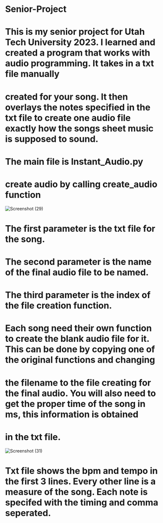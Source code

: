 # Senior-Project
# This is my senior project for Utah Tech University 2023. I learned and created a program that works with audio programming. It takes in a txt file manually
# created for your song. It then overlays the notes specified in the txt file to create one audio file exactly how the songs sheet music is supposed to sound.
# The main file is Instant_Audio.py


# create audio by calling create_audio function

![Screenshot (29)](https://user-images.githubusercontent.com/97719090/236114671-eec0f49e-8d49-4958-80a7-1728d15c6de3.png)

# The first parameter is the txt file for the song.
# The second parameter is the name of the final audio file to be named.
# The third parameter is the index of the file creation function.

# Each song need their own function to create the blank audio file for it. This can be done by copying one of the original functions and changing
# the filename to the file creating for the final audio. You will also need to get the proper time of the song in ms, this information is obtained
# in the txt file.

![Screenshot (31)](https://user-images.githubusercontent.com/97719090/236115819-8fcf4aec-ef51-4af0-9876-afafdff2b1ff.png)


# Txt file shows the bpm and tempo in the first 3 lines. Every other line is a measure of the song. Each note is specifed with the timing and comma seperated.


